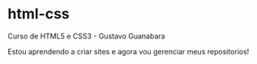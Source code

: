 # html-css
 Curso de HTML5 e CSS3 - Gustavo Guanabara


Estou aprendendo a criar sites e agora vou gerenciar meus repositorios!